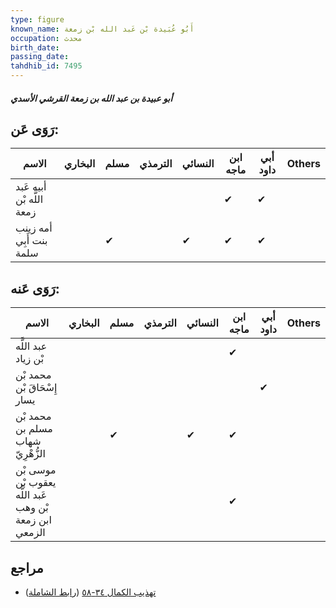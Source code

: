 ```yaml
---
type: figure
known_name: أَبُو عُبَيدة بْن عَبد الله بْن زمعة
occupation: محدث
birth_date:
passing_date:
tahdhib_id: 7495
---
```

##### أبو عبيدة بن عبد الله بن زمعة القرشي الأسدي

## رَوَى عَن:
| الاسم                     | البخاري | مسلم | الترمذي | النسائي | ابن ماجه | أبي داود | Others |
| ------------------------- | ------- | ---- | ------- | ------- | -------- | -------- | ------ |
| أبيه عَبد اللَّه بْن زمعة |         |      |         |         | ✔        | ✔        |        |
| أمه زينب بنت أَبِي سلمة   |         | ✔    |         | ✔       | ✔        | ✔        |        |
## رَوَى عَنه:
| الاسم                                                  | البخاري | مسلم | الترمذي | النسائي | ابن ماجه | أبي داود | Others |
| ------------------------------------------------------ | ------- | ---- | ------- | ------- | -------- | -------- | ------ |
| عبد اللَّه بْن زياد                                    |         |      |         |         | ✔        |          |        |
| محمد بْن إِسْحَاقَ بْن يسار                            |         |      |         |         |          | ✔        |        |
| محمد بْن مسلم بن شهاب الزُّهْرِيّ                      |         | ✔    |         | ✔       | ✔        |          |        |
| موسى بْن يعقوب بْن عَبد اللَّه بْن وهب ابن زمعة الزمعي |         |      |         |         | ✔        |          |        |
## مراجع
- [تهذيب الكمال ٣٤-٥٨](obsidian://open?vault=Tahdhib-al-Kamal&file=Figures/٧٤٩٥-أبو%20عبيدة%20بن%20عبد%20الله%20بن%20زمعة%20القرشي%20الأسدي) ([رابط الشاملة](https://shamela.ws/book/3722/18175))